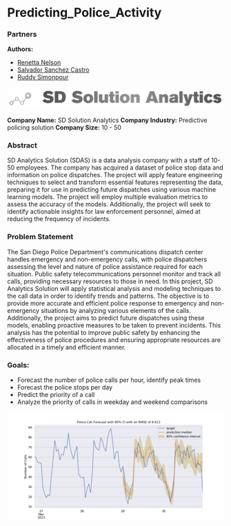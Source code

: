 # Predicting_Police_Activity



### Partners  
**Authors:**  

* [Renetta Nelson](https://github.com/RenettaNelson)
* [Salvador Sanchez Castro](https://github.com/zalvatore)
* [Ruddy Simonpour](https://github.com/ruddysimon) 

<p align ="center">
<img src = "/Images/SDSA.png">
</p>

**Company Name:** SD Solution Analytics
**Company Industry:** Predictive policing solution 
**Company Size:** 10 - 50


### Abstract 
SD Analytics Solution (SDAS) is a data analysis company with a staff of 10-50 employees. The company has acquired a dataset of police stop data and information on police dispatches. The project will apply feature engineering techniques to select and transform essential features representing the data, preparing it for use in predicting future dispatches using various machine learning models. The project will employ multiple evaluation metrics to assess the accuracy of the models. Additionally, the project will seek to identify actionable insights for law enforcement personnel, aimed at reducing the frequency of incidents. 

### Problem Statement
The San Diego Police Department's communications dispatch center handles emergency and non-emergency calls, with police dispatchers assessing the level and nature of police assistance required for each situation. Public safety telecommunications personnel monitor and track all calls, providing necessary resources to those in need. In this project, SD Analytics Solution will apply statistical analysis and modeling techniques to the call data in order to identify trends and patterns. The objective is to provide more accurate and efficient police response to emergency and non-emergency situations by analyzing various elements of the calls. Additionally, the project aims to predict future dispatches using these models, enabling proactive measures to be taken to prevent incidents. This analysis has the potential to improve public safety by enhancing the effectiveness of police procedures and ensuring appropriate resources are allocated in a timely and efficient manner.

### Goals:
* Forecast the number of police calls per hour, identify peak times
* Forecast the police stops per day
* Predict the priority of a call
* Analyze the priority of calls in weekday and weekend comparisons

<p align ="center">
<img src = "/Images/police_calls_forecast.png">
</p>
